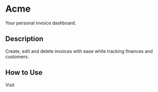 
# Acme

Your personal invoice dashboard.
## Description

Create, edit and delete invoices with ease while tracking finances and customers.
## How to Use

Visit